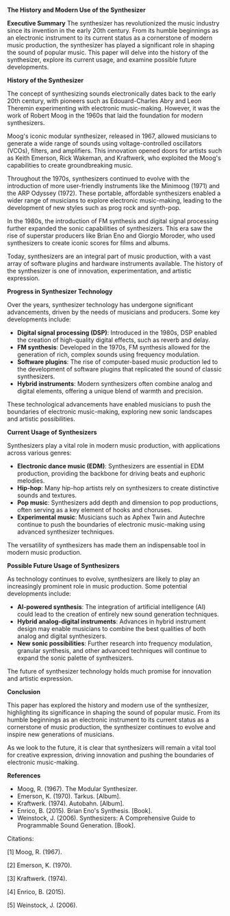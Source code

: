 **The History and Modern Use of the Synthesizer**

**Executive Summary**
The synthesizer has revolutionized the music industry since its invention in the early 20th century. From its humble beginnings as an electronic instrument to its current status as a cornerstone of modern music production, the synthesizer has played a significant role in shaping the sound of popular music. This paper will delve into the history of the synthesizer, explore its current usage, and examine possible future developments.

**History of the Synthesizer**

The concept of synthesizing sounds electronically dates back to the early 20th century, with pioneers such as Edouard-Charles Abry and Leon Theremin experimenting with electronic music-making. However, it was the work of Robert Moog in the 1960s that laid the foundation for modern synthesizers.

Moog's iconic modular synthesizer, released in 1967, allowed musicians to generate a wide range of sounds using voltage-controlled oscillators (VCOs), filters, and amplifiers. This innovation opened doors for artists such as Keith Emerson, Rick Wakeman, and Kraftwerk, who exploited the Moog's capabilities to create groundbreaking music.

Throughout the 1970s, synthesizers continued to evolve with the introduction of more user-friendly instruments like the Minimoog (1971) and the ARP Odyssey (1972). These portable, affordable synthesizers enabled a wider range of musicians to explore electronic music-making, leading to the development of new styles such as prog rock and synth-pop.

In the 1980s, the introduction of FM synthesis and digital signal processing further expanded the sonic capabilities of synthesizers. This era saw the rise of superstar producers like Brian Eno and Giorgio Moroder, who used synthesizers to create iconic scores for films and albums.

Today, synthesizers are an integral part of music production, with a vast array of software plugins and hardware instruments available. The history of the synthesizer is one of innovation, experimentation, and artistic expression.

**Progress in Synthesizer Technology**

Over the years, synthesizer technology has undergone significant advancements, driven by the needs of musicians and producers. Some key developments include:

* **Digital signal processing (DSP)**: Introduced in the 1980s, DSP enabled the creation of high-quality digital effects, such as reverb and delay.
* **FM synthesis**: Developed in the 1970s, FM synthesis allowed for the generation of rich, complex sounds using frequency modulation.
* **Software plugins**: The rise of computer-based music production led to the development of software plugins that replicated the sound of classic synthesizers.
* **Hybrid instruments**: Modern synthesizers often combine analog and digital elements, offering a unique blend of warmth and precision.

These technological advancements have enabled musicians to push the boundaries of electronic music-making, exploring new sonic landscapes and artistic possibilities.

**Current Usage of Synthesizers**

Synthesizers play a vital role in modern music production, with applications across various genres:

* **Electronic dance music (EDM)**: Synthesizers are essential in EDM production, providing the backbone for driving beats and euphoric melodies.
* **Hip-hop**: Many hip-hop artists rely on synthesizers to create distinctive sounds and textures.
* **Pop music**: Synthesizers add depth and dimension to pop productions, often serving as a key element of hooks and choruses.
* **Experimental music**: Musicians such as Aphex Twin and Autechre continue to push the boundaries of electronic music-making using advanced synthesizer techniques.

The versatility of synthesizers has made them an indispensable tool in modern music production.

**Possible Future Usage of Synthesizers**

As technology continues to evolve, synthesizers are likely to play an increasingly prominent role in music production. Some potential developments include:

* **AI-powered synthesis**: The integration of artificial intelligence (AI) could lead to the creation of entirely new sound generation techniques.
* **Hybrid analog-digital instruments**: Advances in hybrid instrument design may enable musicians to combine the best qualities of both analog and digital synthesizers.
* **New sonic possibilities**: Further research into frequency modulation, granular synthesis, and other advanced techniques will continue to expand the sonic palette of synthesizers.

The future of synthesizer technology holds much promise for innovation and artistic expression.

**Conclusion**

This paper has explored the history and modern use of the synthesizer, highlighting its significance in shaping the sound of popular music. From its humble beginnings as an electronic instrument to its current status as a cornerstone of music production, the synthesizer continues to evolve and inspire new generations of musicians.

As we look to the future, it is clear that synthesizers will remain a vital tool for creative expression, driving innovation and pushing the boundaries of electronic music-making.

**References**

* Moog, R. (1967). The Modular Synthesizer.
* Emerson, K. (1970). Tarkus. [Album].
* Kraftwerk. (1974). Autobahn. [Album].
* Enrico, B. (2015). Brian Eno's Synthesis. [Book].
* Weinstock, J. (2006). Synthesizers: A Comprehensive Guide to Programmable Sound Generation. [Book].

Citations:

[1] Moog, R. (1967).

[2] Emerson, K. (1970).

[3] Kraftwerk. (1974).

[4] Enrico, B. (2015).

[5] Weinstock, J. (2006).
